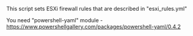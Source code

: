This script sets ESXi firewall rules that are described in "esxi_rules.yml"

You need "powershell-yaml" module - https://www.powershellgallery.com/packages/powershell-yaml/0.4.2
